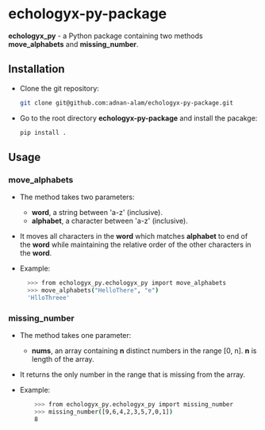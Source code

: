 # echologyx-py-package

**echologyx_py** - a Python package containing two methods **move_alphabets** and **missing_number**.

## Installation

- Clone the git repository:

  ```bash
  git clone git@github.com:adnan-alam/echologyx-py-package.git
  ```

- Go to the root directory **echologyx-py-package** and install the pacakge:
  ```bash
  pip install .
  ```

## Usage

### move_alphabets

- The method takes two parameters:

  - **word**, a string between 'a-z' (inclusive).
  - **alphabet**, a character between 'a-z' (inclusive).

- It moves all characters in the **word** which matches **alphabet** to end of the **word**
  while maintaining the relative order of the other characters in the **word**.

- Example:
  ```bash
    >>> from echologyx_py.echologyx_py import move_alphabets
    >>> move_alphabets("HelloThere", "e")
    'HlloThreee'
  ```

### missing_number

- The method takes one parameter:

  - **nums**, an array containing **n** distinct numbers in the range [0, n]. **n** is length of the array.

- It returns the only number in the range that is missing from the array.

- Example:
  ```bash
      >>> from echologyx_py.echologyx_py import missing_number
      >>> missing_number([9,6,4,2,3,5,7,0,1])
      8
  ```
